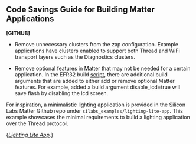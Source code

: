## Code Savings Guide for Building Matter Applications

**[GITHUB]**

*   Remove unnecessary clusters from the zap configuration. Example applications have clusters enabled to support both Thread and WiFi transport layers such as the Diagnostics clusters. 

*   Remove optional features in Matter that may not be needed for a certain application. In the EFR32 build [script](../../../scripts/examples/gn_efr32_example.sh), there are additional build arguments that are added to either add or remove optional Matter features. For example, added a build argument disable_lcd=true will save flash by disabling the lcd screen. 

For inspiration, a minimalistic lighting application is provided in the Silicon Labs Matter Github repo under `silabs_examples/lighting-lite-app`. This example showcases the minimal requirements to build a lighting application over the Thread protocol.

{*[Lighting Lite App](../../../silabs_examples/lighting-lite-app/efr32/README.md).*}
